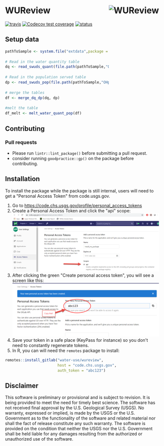 # WUReview <img src="man/figures/logo.png" alt="WUReview" height="150px" align="right" />

[![travis](https://travis-ci.org/USGS-R/wateRuse_swuds.svg?branch=master)](https://travis-ci.org/USGS-R/wateRuse_swuds) [![Codecov test coverage](https://codecov.io/gh/USGS-R/wateRuse_swuds/branch/master/graph/badge.svg)](https://codecov.io/gh/USGS-R/wateRuse_swuds?branch=master)  [![status](https://img.shields.io/badge/USGS-Support-yellow.svg)](https://owi.usgs.gov/R/packages.html#support)  

## Setup data

```r
pathToSample <- system.file("extdata",package = "WUReview")

# Read in the water quantity table
dq <- read_swuds_quant(file.path(pathToSample,"OH_CTF_SW_monthly_permit_sample_data.xlsx"))

# Read in the population served table
dp <- read_swuds_pop(file.path(pathToSample,"OHpopserved_output.xlsx"))

# merge the tables
df <- merge_dq_dp(dq, dp)

#melt the table
df_melt <- melt_water_quant_pop(df)
```

## Contributing

### Pull requests

- Please run `lintr::lint_package()` before submitting a pull request.  
- consider running `goodpractice::gp()` on the package before contributing.

## Installation

To install the package while the package is still internal, users will need to get a "Personal Access Token" from code.usgs.gov. 

1. Go to https://code.chs.usgs.gov/profile/personal_access_tokens
2. Create a Personal Access Token and click the "api" scope:
![pat](man/figures/pat.png)
3. After clicking the green "Create personal access token", you will see a screen like this:
![pat](man/figures/save_pat.png)
4. Save your token in a safe place (KeyPass for instance) so you don't need to constantly regenerate tokens. 
5. In R, you can will need the `remotes` package to install:
```r
remotes::install_gitlab("water-use/wureview", 
                        host = "code.chs.usgs.gov", 
                        auth_token = "abc123")
```

## Disclaimer

This software is preliminary or provisional and is subject to revision. It is being provided to meet the need for timely best science. The software has not received final approval by the U.S. Geological Survey (USGS). No warranty, expressed or implied, is made by the USGS or the U.S. Government as to the functionality of the software and related material nor shall the fact of release constitute any such warranty. The software is provided on the condition that neither the USGS nor the U.S. Government shall be held liable for any damages resulting from the authorized or unauthorized use of the software.
